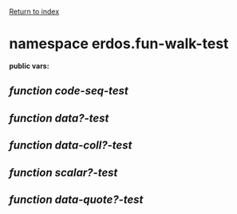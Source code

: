 [Return to index](index.md)

# namespace erdos.fun-walk-test



__public vars:__ 

## _function_ *code-seq-test* 

## _function_ *data?-test* 

## _function_ *data-coll?-test* 

## _function_ *scalar?-test* 

## _function_ *data-quote?-test* 


